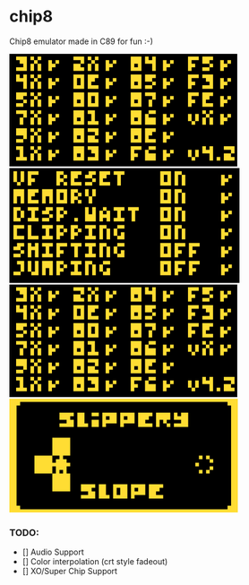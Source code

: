 # chip8
Chip8 emulator made in C89 for fun :-)

![Opcodes Tests](./screenshots/corax.png?raw=true "Corax Opcodes Test")
![Quirks Tests](./screenshots/quirks.png?raw=true "Quirks Test")
![Flags Tests](./screenshots/flags.png?raw=true "Flags Test")
![Slippery Slope](./screenshots/slipperyslope.png?raw=true "Slippery Slope")

### TODO: 
* [] Audio Support
* [] Color interpolation (crt style fadeout)
* [] XO/Super Chip Support